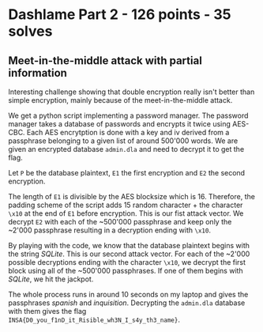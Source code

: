 # Dashlame Part 2 - 126 points - 35 solves
## Meet-in-the-middle attack with partial information

Interesting challenge showing that double encryption really isn't better than simple encryption, mainly because of the meet-in-the-middle attack.

We get a python script implementing a password manager. The password manager takes a database of passwords and encrypts it twice using AES-CBC. Each AES encrytption is done with a key and iv derived from a passphrase belonging to a given list of around 500'000 words. We are given an encrypted database `admin.dla` and need to decrypt it to get the flag.

Let `P` be the database plaintext, `E1` the first encryption and `E2` the second encryption. 

The length of `E1` is divisible by the AES blocksize which is 16. Therefore, the padding scheme of the script adds 15 random character + the character `\x10` at the end of `E1` before encryption. This is our fist attack vector. We decrypt `E2` with each of the ~500'000 passphrase and keep only the ~2'000 passphrase resulting in a decryption ending with `\x10`. 

By playing with the code, we know that the database plaintext begins with the string *SQLite*. This is our second attack vector. For each of the ~2'000 possible decryptions ending with the character `\x10`, we decrypt the first block using all of the ~500'000 passphrases. If one of them begins with *SQLite*, we hit the jackpot. 

The whole process runs in around 10 seconds on my laptop and gives the passphrases *spanish* and *inquisition*. Decrypting the `admin.dla` database with them gives the flag `INSA{D0_you_f1nD_it_Risible_wh3N_I_s4y_th3_name}`.
